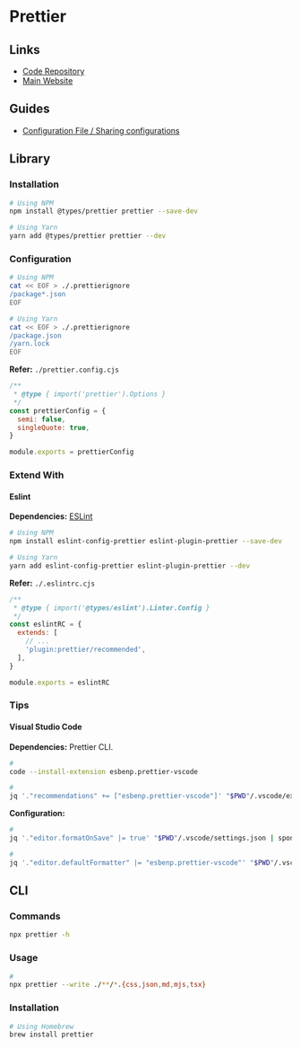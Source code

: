 # Prettier

<!--
"format": "prettier --write src",
-->

## Links

- [Code Repository](https://github.com/prettier/prettier)
- [Main Website](https://prettier.io/)

## Guides

- [Configuration File / Sharing configurations](https://prettier.io/docs/en/configuration.html#sharing-configurations)

## Library

### Installation

```sh
# Using NPM
npm install @types/prettier prettier --save-dev

# Using Yarn
yarn add @types/prettier prettier --dev
```

### Configuration

```sh
# Using NPM
cat << EOF > ./.prettierignore
/package*.json
EOF

# Using Yarn
cat << EOF > ./.prettierignore
/package.json
/yarn.lock
EOF
```

**Refer:** `./prettier.config.cjs`

```cjs
/**
 * @type { import('prettier').Options }
 */
const prettierConfig = {
  semi: false,
  singleQuote: true,
}

module.exports = prettierConfig
```

### Extend With

#### Eslint

**Dependencies:** [ESLint](/eslint.md#library)

```sh
# Using NPM
npm install eslint-config-prettier eslint-plugin-prettier --save-dev

# Using Yarn
yarn add eslint-config-prettier eslint-plugin-prettier --dev
```

**Refer:** `./.eslintrc.cjs`

```cjs
/**
 * @type { import('@types/eslint').Linter.Config }
 */
const eslintRC = {
  extends: [
    // ...
    'plugin:prettier/recommended',
  ],
}

module.exports = eslintRC
```

### Tips

#### Visual Studio Code

**Dependencies:** Prettier CLI.

```sh
#
code --install-extension esbenp.prettier-vscode

#
jq '."recommendations" += ["esbenp.prettier-vscode"]' "$PWD"/.vscode/extensions.json | sponge "$PWD"/.vscode/extensions.json
```

**Configuration:**

```sh
#
jq '."editor.formatOnSave" |= true' "$PWD"/.vscode/settings.json | sponge "$PWD"/.vscode/settings.json

#
jq '."editor.defaultFormatter" |= "esbenp.prettier-vscode"' "$PWD"/.vscode/settings.json | sponge "$PWD"/.vscode/settings.json
```

<!-- #### Ignore Comments

```html
prettier-ignore
``` -->

## CLI

### Commands

```sh
npx prettier -h
```

### Usage

```sh
#
npx prettier --write ./**/*.{css,json,md,mjs,tsx}
```

### Installation

```sh
# Using Homebrew
brew install prettier
```
